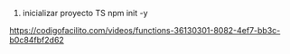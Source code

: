 1. inicializar proyecto TS 
 npm init -y 


 https://codigofacilito.com/videos/functions-36130301-8082-4ef7-bb3c-b0c84fbf2d62